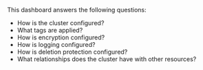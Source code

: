 This dashboard answers the following questions:

- How is the cluster configured?
- What tags are applied?
- How is encryption configured?
- How is logging configured?
- How is deletion protection configured?
- What relationships does the cluster have with other resources?
